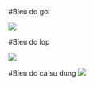 #Bieu do goi 

![](https://www.planttext.com/api/plantuml/png/T54x3i8m3Drp2ei9Xju195O44k80LXAgYDIk4WS6r9CnS2IkG3zKfMhhoNxFrdjw_hpUsoWO91LUbQXlc5jONQ8DS42gXyAIhE2f0BJ76A6bch4kHmBETFrPWgCSKaqJ5dO4blNXWyDlyyxEWEVSqNepHZX92rMgKeEPKs2Jj2puwTbbIuETgsSKA8FJOt_6HXrSAOvfeduCPZ6BZfjHtgDOu8PjkdznOK6_ApYHz5BJjBDiHbVD1Z6_khLaceT-0G00__y30000)

#Bieu do lop

![](https://www.planttext.com/api/plantuml/png/UhzxlqDnIM9HIMbk3bT1Od9sOdggWfAhhdD-RcvgKNAgaa8rbu82N2AWA3-bDBb4mJSn3yZFJSqhWIXGK4ZEIImkLe3A8uau9vQafkSNLGA5Qe4OsJ3_efJK8fn6WMMHZKwi12a2crFBnGLpYQukmWg8WK0Hc5g7rBmKaCS00000__y30000)

#Bieu do ca su dung
![]([https://www.planttext.com/api/plantuml/png/UhzxlqDnIM9HIMbk3bT1Od9sOdggWfAhhdD-RcvgKNAgaa8rbu82N2AWA3-bDBb4mJSn3yZFJSqhWIXGK4ZEIImkLe3A8uau9vQafkSNLGA5Qe4OsJ3_efJK8fn6WMMHZKwi12a2crFBnGLpYQukmWg8WK0Hc5g7rBmKaCS00000__y30000](https://www.planttext.com/api/plantuml/png/UhzxlqDnIM9HIMbk3bT1Od9sOdggWfAhhdD-RcvgKNAgaa8rbu82N2AWA3-bDBb4mJSn3yZFJSqhWIXGK4ZEIImkLe3A8uau9vQafkSNLGA5Qe4OsJ3_efJK8fn6WMMHZKwi12a2crFBnGLpYQukmWg8WK0Hc5g7rBmKaCS00000__y30000))
